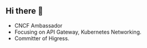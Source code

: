 ## Hi there 👋

+ CNCF Ambassador 
+ Focusing on API Gateway, Kubernetes Networking.
+ Committer of  Higress.

